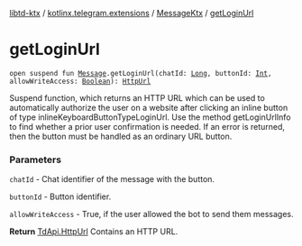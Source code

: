 [libtd-ktx](../../index.md) / [kotlinx.telegram.extensions](../index.md) / [MessageKtx](index.md) / [getLoginUrl](./get-login-url.md)

# getLoginUrl

`open suspend fun `[`Message`](https://tdlibx.github.io/td/docs/org/drinkless/td/libcore/telegram/TdApi.Message.html)`.getLoginUrl(chatId: `[`Long`](https://kotlinlang.org/api/latest/jvm/stdlib/kotlin/-long/index.html)`, buttonId: `[`Int`](https://kotlinlang.org/api/latest/jvm/stdlib/kotlin/-int/index.html)`, allowWriteAccess: `[`Boolean`](https://kotlinlang.org/api/latest/jvm/stdlib/kotlin/-boolean/index.html)`): `[`HttpUrl`](https://tdlibx.github.io/td/docs/org/drinkless/td/libcore/telegram/TdApi.HttpUrl.html)

Suspend function, which returns an HTTP URL which can be used to automatically authorize the
user on a website after clicking an inline button of type inlineKeyboardButtonTypeLoginUrl. Use
the method getLoginUrlInfo to find whether a prior user confirmation is needed. If an error is
returned, then the button must be handled as an ordinary URL button.

### Parameters

`chatId` - Chat identifier of the message with the button.

`buttonId` - Button identifier.

`allowWriteAccess` - True, if the user allowed the bot to send them messages.

**Return**
[TdApi.HttpUrl](https://tdlibx.github.io/td/docs/org/drinkless/td/libcore/telegram/TdApi.HttpUrl.html) Contains an HTTP URL.

